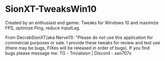 # SionXT-TweaksWin10
Created by an enthusiast and gamer. Tweaks for Windows 10 and maximize FPS, optimize Ping, reduce InputLag.

From DecrabSionXT(aka Nerve11):
   "Please do not use this application for commercial purposes or sale. I provide these tweaks for review and test use (there may be bugs, FIXes will be released in order of bugs). If you find bugs please message me: TG - Trivialsion | Discord - xan707x
